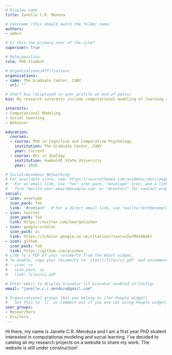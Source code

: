 ```yaml
---
# Display name
title: Janelle C.R. Menoza

# Username (this should match the folder name)
authors:
- admin

# Is this the primary user of the site?
superuser: true

# Role/position
role: PhD Student

# Organizations/Affiliations
organizations:
- name: The Graduate Center, CUNY
  url: ""

# Short bio (displayed in user profile at end of posts)
bio: My research interests include computational modeling of learning and behavior

interests:
- Computational Modeling
- Social Learning
- Behavior

education:
  courses:
  - course: PhD in Cognitive and Comparative Psychology
    institution: The Graduate Center, CUNY
    year: Current
  - course: BSc in Zoology
    institution: Humboldt State University
    year: 2020

# Social/Academic Networking
# For available icons, see: https://sourcethemes.com/academic/docs/page-builder/#icons
#   For an email link, use "fas" icon pack, "envelope" icon, and a link in the
#   form "mailto:your-email@example.com" or "#contact" for contact widget.
social:
- icon: envelope
  icon_pack: fas
  link: '#contact'  # For a direct email link, use "mailto:test@example.org".
- icon: twitter
  icon_pack: fab
  link: https://twitter.com/GeorgeCushen
- icon: google-scholar
  icon_pack: ai
  link: https://scholar.google.co.uk/citations?user=sIwtMXoAAAAJ
- icon: github
  icon_pack: fab
  link: https://github.com/gcushen
# Link to a PDF of your resume/CV from the About widget.
# To enable, copy your resume/CV to `static/files/cv.pdf` and uncomment the lines below.
# - icon: cv
#   icon_pack: ai
#   link: files/cv.pdf

# Enter email to display Gravatar (if Gravatar enabled in Config)
email: "janelle.c.r.mendoza@gmail.com"

# Organizational groups that you belong to (for People widget)
#   Set this to `[]` or comment out if you are not using People widget.
user_groups:
- Researchers
- Visitors
---
```


Hi there, my name is Janelle C.R. Mendoza and I am a first year PhD student interested in computational modeling and social learning. I've decided to catelog all my research projects on a website to share my work. The website is still under construction!
